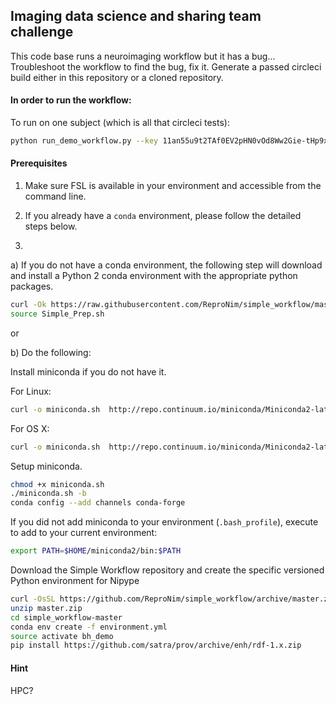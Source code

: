 ## Imaging data science and sharing team challenge

This code base runs a neuroimaging workflow but it has a bug... Troubleshoot the workflow to find the bug, fix it. Generate a passed circleci build either in this repository or a cloned repository.





#### In order to run the workflow:

To run on one subject (which is all that circleci tests):
```bash
python run_demo_workflow.py --key 11an55u9t2TAf0EV2pHN0vOd8Ww2Gie-tHp9xGULh_dA -n 1
```

#### Prerequisites
1. Make sure FSL is available in your environment and accessible from the command line.

2. If you already have a `conda` environment, please follow the detailed steps below. 

3. 
    
a) If you do not have a conda environment, the following step will download and install a Python 2 conda environment with the appropriate python packages. 

```bash
curl -Ok https://raw.githubusercontent.com/ReproNim/simple_workflow/master/Simple_Prep.sh
source Simple_Prep.sh
```

or

b) Do the following:


Install miniconda if you do not have it.

For Linux:

```bash
curl -o miniconda.sh  http://repo.continuum.io/miniconda/Miniconda2-latest-Linux-x86_64.sh
```

For OS X:

```bash
curl -o miniconda.sh  http://repo.continuum.io/miniconda/Miniconda2-latest-MacOSX-x86_64.sh
```

Setup miniconda.

```bash
chmod +x miniconda.sh
./miniconda.sh -b
conda config --add channels conda-forge
```

If you did not add miniconda to your environment (`.bash_profile`), execute to add to your current environment:

```bash
export PATH=$HOME/miniconda2/bin:$PATH
```

Download the Simple Workflow repository and create the specific versioned Python environment for Nipype

```bash
curl -OsSL https://github.com/ReproNim/simple_workflow/archive/master.zip
unzip master.zip
cd simple_workflow-master
conda env create -f environment.yml
source activate bh_demo
pip install https://github.com/satra/prov/archive/enh/rdf-1.x.zip
```

#### Hint
HPC?
